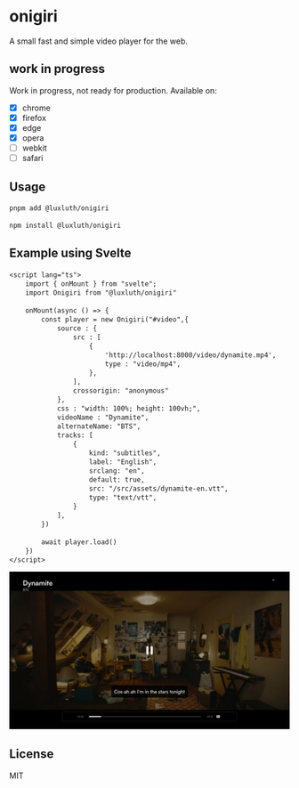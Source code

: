 # onigiri

A small fast and simple video player for the web.

## work in progress

Work in progress, not ready for production.
Available on:

- [X] chrome
- [X] firefox
- [X] edge
- [X] opera
- [ ] webkit
- [ ] safari

## Usage

```bash
pnpm add @luxluth/onigiri

```
```bash
npm install @luxluth/onigiri

```

## Example using Svelte

```svelte
<script lang="ts">
    import { onMount } from "svelte";
    import Onigiri from "@luxluth/onigiri"

    onMount(async () => {
        const player = new Onigiri("#video",{
            source : {
                src : [
                    {
                        'http://localhost:8000/video/dynamite.mp4',
                        type : "video/mp4",
                    },
                ],
                crossorigin: "anonymous"
            },
            css : "width: 100%; height: 100vh;",
            videoName : "Dynamite",
            alternateName: "BTS",
            tracks: [
                {
                    kind: "subtitles",
                    label: "English",
                    srclang: "en",
                    default: true,
                    src: "/src/assets/dynamite-en.vtt",
                    type: "text/vtt",
                }
            ],
        })

        await player.load()
    })
</script>
```

![example](https://raw.githubusercontent.com/luxluth/onigiri/main/assets/exemple4.png)

## License

MIT
